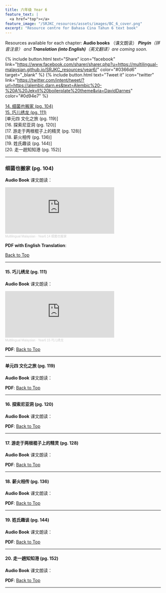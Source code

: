 ```yaml
---
title: 六年级 Year 6 
feature_text: |
  <a href="top"></a>
feature_image: "/SRJKC_resources/assets/images/BC_6_cover.png"
excerpt: "Resource centre for Bahasa Cina Tahun 6 text book"
---
```

Resources available for each chapter: **Audio books** （课文朗读）
***Pinyin**（拼音注音） and **Translation (into English)**（英文翻译）are coming soon.*

{% include button.html text="Share" icon="facebook" link="https://www.facebook.com/sharer/sharer.php?u=https://multilingual-malaysian.github.io/SRJKC_resources/year6/" color="#0366d6" target="_blank" %}  {% include button.html text="Tweet it" icon="twitter" link="https://twitter.com/intent/tweet/?url=https://alembic.darn.es&text=Alembic%20-%20A%20Jekyll%20boilerplate%20theme&via=DavidDarnes" color="#0d94e7" %}

<!-- 
[单元一 智慧之旅 (pg. 1)]\
[1. 动物大迁徙有感  (pg. 2)]\
[2. 草船借箭 (pg. 9)]\
[3. 与众不同的一本书 (pg. 17)]\
[4. 谁拿走了钱袋 (pg. 25)]\
[5. "虫" 不可貌相 (pg. 32)]\
[单元二 温情之旅 (pg. 41)]\
[6. 暖心小铺 (pg. 42)]\
[7. 母亲的叮咛 (pg. 51)]\
[8. 传递温情的丝带 (pg. 58)]\
[9. 网课新态度 (pg. 65)]\
[10. 奔驰在路上的汗水 (pg. 73)]\
[单元三 想象之旅 (pg. 81)]\
[11. 淘气的鞋 (pg. 82)]\
[12. 没有动物的马戏团 (pg. 89)]\
[13. 凤凰山传奇 (pg. 97)]\
-->

[14. 细菌也搬家 (pg. 104)](#14)\
[15. 巧儿绣龙 (pg. 111)](#15)\
[单元四 文化之旅 (pg. 119)]\
[16. 探索尼亚洞 (pg. 120)]\
[17. 游走于两根棍子上的精灵 (pg. 128)]\
[18. 薪火相传 (pg. 136)]\
[19. 姓氏趣谈 (pg. 144)]\
[20. 走一趟知知港 (pg. 152)]


----
### 细菌也搬家 (pg. 104)<a name="14"></a>
**Audio Book** 课文朗读： 
<iframe width="70%" height="150" scrolling="no" frameborder="no" allow="autoplay" src="https://w.soundcloud.com/player/?url=https%3A//api.soundcloud.com/tracks/1339203217&color=%23ff5500&auto_play=false&hide_related=false&show_comments=true&show_user=true&show_reposts=false&show_teaser=true&visual=true"></iframe><div style="font-size: 10px; color: #cccccc;line-break: anywhere;word-break: normal;overflow: hidden;white-space: nowrap;text-overflow: ellipsis; font-family: Interstate,Lucida Grande,Lucida Sans Unicode,Lucida Sans,Garuda,Verdana,Tahoma,sans-serif;font-weight: 100;"><a href="https://soundcloud.com/multilingual-malaysian" title="Multilingual Malaysian" target="_blank" style="color: #cccccc; text-decoration: none;">Multilingual Malaysian</a> · <a href="https://soundcloud.com/multilingual-malaysian/year6-14" title="Year6 14 细菌也搬家" target="_blank" style="color: #cccccc; text-decoration: none;">Year6 14 细菌也搬家</a></div>

**PDF with English Translation**:
<!-- 
<object data="/SRJKC_resources/doc/BC_4_Passage10.pdf" type="application/pdf" width="700px" height="700px">
   <embed src="/SRJKC_resources/doc/BC_4_Passage10.pdf">
        <p>Download the PDF to view: <a href="/SRJKC_resources/doc/BC_4_Passage10.pdf"><img src="/SRJKC_resources/assets/images/pdf_icon.png" width="40" height="50"></a>.</p>
   </embed>
</object>
-->

[Back to Top](#top)

----
#### 15. 巧儿绣龙 (pg. 111)<a name="15"></a>
**Audio Book** 课文朗读： 
<iframe width="70%" height="150" scrolling="no" frameborder="no" allow="autoplay" src="https://w.soundcloud.com/player/?url=https%3A//api.soundcloud.com/tracks/1339218613&color=%23ff5500&auto_play=false&hide_related=false&show_comments=true&show_user=true&show_reposts=false&show_teaser=true&visual=true"></iframe><div style="font-size: 10px; color: #cccccc;line-break: anywhere;word-break: normal;overflow: hidden;white-space: nowrap;text-overflow: ellipsis; font-family: Interstate,Lucida Grande,Lucida Sans Unicode,Lucida Sans,Garuda,Verdana,Tahoma,sans-serif;font-weight: 100;"><a href="https://soundcloud.com/multilingual-malaysian" title="Multilingual Malaysian" target="_blank" style="color: #cccccc; text-decoration: none;">Multilingual Malaysian</a> · <a href="https://soundcloud.com/multilingual-malaysian/year6-15" title="Year6 15 巧儿绣龙" target="_blank" style="color: #cccccc; text-decoration: none;">Year6 15 巧儿绣龙</a></div>

**PDF**:
[Back to Top](#top)

----
#### 单元四 文化之旅 (pg. 119)<a name="19"></a>
**Audio Book** 课文朗读： 

**PDF**:
[Back to Top](#top)

----
#### 16. 探索尼亚洞 (pg. 120)<a name="16"></a>
**Audio Book** 课文朗读： 

**PDF**:
[Back to Top](#top)

----
#### 17. 游走于两根棍子上的精灵 (pg. 128)<a name="17"></a>
**Audio Book** 课文朗读： 

**PDF**:
[Back to Top](#top)

----
#### 18. 薪火相传 (pg. 136)<a name="18"></a>
**Audio Book** 课文朗读： 

**PDF**:
[Back to Top](#top)

----
#### 19. 姓氏趣谈 (pg. 144)<a name="19"></a>
**Audio Book** 课文朗读： 

**PDF**:
[Back to Top](#top)

----
#### 20. 走一趟知知港 (pg. 152)<a name=""></a>
**Audio Book** 课文朗读： 

**PDF**:
[Back to Top](#top)

----
